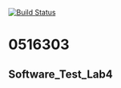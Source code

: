 [![Build Status](https://travis-ci.com/cstnaya/0516303.svg?branch=master)](https://travis-ci.com/cstnaya/0516303)

# 0516303
## Software_Test_Lab4
